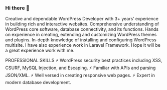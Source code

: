 ### Hi there 👋

<!--
**fazlebarisn/fazlebarisn** is a ✨ _special_ ✨ repository because its `README.md` (this file) appears on your GitHub profile.

Here are some ideas to get you started:

- 🔭 I’m currently working on ...
- 🌱 I’m currently learning ...
- 👯 I’m looking to collaborate on ...
- 🤔 I’m looking for help with ...
- 💬 Ask me about ...
- 📫 How to reach me: ...
- 😄 Pronouns: ...
- ⚡ Fun fact: ...
-->

Creative and dependable WordPress Developer with 3+ years’ experience in building rich and interactive websites. Comprehensive understanding of WordPress core software, database connectivity, and its functions. Hands on experience in creating, extending and customizing WordPress themes and plugins. In-depth knowledge of installing and configuring WordPress multisite.
I have also experience work in Laravel Framework. Hope it will be a great experience work with me.

PROFESSIONAL SKILLS
⚡ WordPress security best practices including XSS, CSURF, MySQL Injection, and Escaping.
⚡ Familiar with APIs and parsing JSON/XML.
⚡ Well versed in creating responsive web pages.
⚡ Expert in modern database development.
